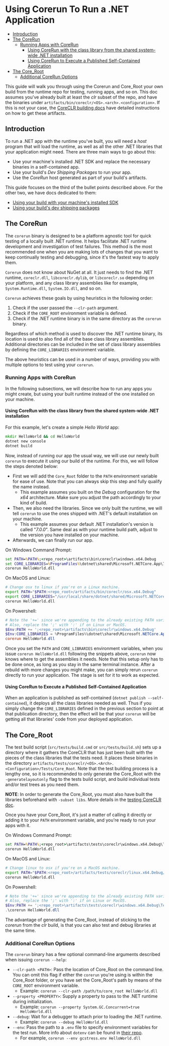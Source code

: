 # Using Corerun To Run a .NET Application

* [Introduction](#introduction)
* [The CoreRun](#the-corerun)
  * [Running Apps with CoreRun](#running-apps-with-corerun)
    * [Using CoreRun with the class library from the shared system-wide .NET installation](#using-corerun-with-the-class-library-from-the-shared-system-wide-net-installation)
    * [Using CoreRun to Execute a Published Self-Contained Application](#using-corerun-to-execute-a-published-self-contained-application)
* [The Core_Root](#the-core_root)
  * [Additional CoreRun Options](#additional-corerun-options)

This guide will walk you through using the Corerun and Core_Root your own build from the runtime repo for testing, running apps, and so on. This doc assumes you've already built at least the _clr_ subset of the repo, and have the binaries under `artifacts/bin/coreclr/<OS>.<arch>.<configuration>`. If this is not your case, the [CoreCLR building docs](/docs/workflow/building/coreclr/README.md) have detailed instructions on how to get these artifacts.

## Introduction

To run a .NET app with the runtime you've built, you will need a _host_ program that will load the runtime, as well as all the other .NET libraries that your application might need. There are three main ways to go about this:

* Use your machine's installed .NET SDK and replace the necessary binaries in a self-contained app.
* Use your build's _Dev Shipping Packages_ to run your app.
* Use the _CoreRun_ host generated as part of your build's artifacts.

This guide focuses on the third of the bullet points described above. For the other two, we have docs dedicated to them:

* [Using your build with your machine's installed SDK](using-your-build-with-installed-sdk.md)
* [Using your build's dev shipping packages](using-dev-shipping-packages.md)

## The CoreRun

The `corerun` binary is designed to be a platform agnostic tool for quick testing of a locally built .NET runtime. It helps facilitate .NET runtime development and investigation of test failures. This method is the most recommended one when you are making lots of changes that you want to keep continually testing and debugging, since it's the fastest way to apply them.

`Corerun` does not know about NuGet at all. It just needs to find the .NET runtime, `coreclr.dll`, `libcoreclr.dylib`, or `libcoreclr.so` depending on your platform, and any class library assemblies like for example, `System.Runtime.dll`, `System.IO.dll`, and so on.

`Corerun` achieves these goals by using heuristics in the following order:

1. Check if the user passed the `--clr-path` argument.
2. Check if the `CORE_ROOT` environment variable is defined.
3. Check if the .NET runtime binary is in the same directory as the `corerun` binary.

Regardless of which method is used to discover the .NET runtime binary, its location is used to also find all of the base class library assemblies. Additional directories can be included in the set of class library assemblies by defining the `CORE_LIBRARIES` environment variable.

The above heuristics can be used in a number of ways, providing you with multiple options to test using your `corerun`.

### Running Apps with CoreRun

In the following subsections, we will describe how to run any apps you might create, but using your built runtime instead of the one installed on your machine.

#### Using CoreRun with the class library from the shared system-wide .NET installation

For this example, let's create a simple _Hello World_ app:

```cmd
mkdir HelloWorld && cd HelloWorld
dotnet new console
dotnet build
```

Now, instead of running our app the usual way, we will use our newly built `corerun` to execute it using our build of the runtime. For this, we will follow the steps denoted below:

* First we will add the `Core_Root` folder to the `PATH` environment variable for ease of use. Note that you can always skip this step and fully qualify the name instead.
  * This example assumes you built on the _Debug_ configuration for the _x64_ architecture. Make sure you adjust the path accordingly to your kind of build.
* Then, we also need the libraries. Since we only built the runtime, we will tell `corerun` to use the ones shipped with .NET's default installation on your machine.
  * This example assumes your default .NET installation's version is called "_7.0.0_". Same deal as with your runtime build path, adjust to the version you have installed on your machine.
* Afterwards, we can finally run our app.

On Windows Command Prompt:

```cmd
set PATH=%PATH%;<repo_root>\artifacts\bin\coreclr\windows.x64.Debug
set CORE_LIBRARIES=%ProgramFiles%\dotnet\shared\Microsoft.NETCore.App\7.0.0
corerun HelloWorld.dll
```

On MacOS and Linux:

```bash
# Change osx to linux if you're on a Linux machine.
export PATH="$PATH:<repo_root>/artifacts/bin/coreclr/osx.x64.Debug"
export CORE_LIBRARIES="/usr/local/share/dotnet/shared/Microsoft.NETCore.App/7.0.0"
corerun HelloWorld.dll
```

On Powershell:

```powershell
# Note the '+=' since we're appending to the already existing PATH variable.
# Also, replace the ';' with ':' if on Linux or MacOS.
$Env:PATH += ';<repo_root>\artifacts\bin\coreclr\windows.x64.Debug'
$Env:CORE_LIBRARIES = %ProgramFiles%\dotnet\shared\Microsoft.NETCore.App\7.0.0
corerun HelloWorld.dll
```

Once you set the `PATH` and `CORE_LIBRARIES` environment variables, when you issue `corerun HelloWorld.dll` following the snippets above, `corerun` now knows where to get the assemblies it needs. Note that this setup only has to be done once, as long as you stay in the same terminal instance. After a rebuild with more changes you might make, you can simply rerun `corerun` directly to run your application. The stage is set for it to work as expected.

#### Using CoreRun to Execute a Published Self-Contained Application

When an application is published as self-contained (`dotnet publish --self-contained`), it deploys all the class libraries needed as well. Thus if you simply change the `CORE_LIBRARIES` defined in the previous section to point at that publication directory, then the effect will be that your `corerun` will be getting all that libraries' code from your deployed application.

## The Core_Root

The test build script (`src/tests/build.cmd` or `src/tests/build.sh`) sets up a directory where it gathers the CoreCLR that has just been built with the pieces of the class libraries that the tests need. It places these binaries in the directory `artifacts/tests/coreclr/<OS>.<Arch>.<Configuration>/Tests/Core_Root`. Note that the test building process is a lengthy one, so it is recommended to only generate the Core_Root with the `-generatelayoutonly` flag to the tests build script, and build individual tests and/or test trees as you need them.

**NOTE**: In order to generate the Core_Root, you must also have built the libraries beforehand with `-subset libs`. More details in the [testing CoreCLR doc](/docs/workflow/testing/coreclr/testing.md).

Once you have your Core_Root, it's just a matter of calling it directly or adding it to your `PATH` environment variable, and you're ready to run your apps with it.

On Windows Command Prompt:

```cmd
set PATH=%PATH%;<repo_root>\artifacts\tests\coreclr\windows.x64.Debug\Tests\Core_Root
corerun HelloWorld.dll
```

On MacOS and Linux:

```bash
# Change linux to osx if you're on a MacOS machine.
export PATH="$PATH:<repo_root>/artifacts/tests/coreclr/linux.x64.Debug/Tests/Core_Root"
corerun HelloWorld.dll
```

On Powershell:

```powershell
# Note the '+=' since we're appending to the already existing PATH variable.
# Also, replace the ';' with ':' if on Linux or MacOS.
$Env:PATH += ';<repo_root>\artifacts\tests\coreclr\windows.x64.Debug\Tests\Core_Root'
.\corerun HelloWorld.dll
```

The advantage of generating the Core_Root, instead of sticking to the _corerun_ from the _clr_ build, is that you can also test and debug libraries at the same time.

### Additional CoreRun Options

The `corerun` binary has a few optional command-line arguments described when issuing `corerun --help`:

* `--clr-path <PATH>`: Pass the location of Core_Root on the command line. You can omit this flag if either the `corerun` you're using is within the Core_Root folder, or you have set the Core_Root's path by means of the `CORE_ROOT` environment variable.
  * Example: `corerun --clr-path /path/to/core_root HelloWorld.dll`
* `--property <PROPERTY>`: Supply a property to pass to the .NET runtime during initialization.
  * Example: `corerun --property System.GC.Concurrent=true HelloWorld.dll`
* `--debug`: Wait for a debugger to attach prior to loading the .NET runtime.
  * Example: `corerun --debug HelloWorld.dll`
* `--env`: Pass the path to a `.env` file to specify environment variables for the test run. More info about `dotenv` can be found in [their repo](https://github.com/motdotla/dotenv).
  * For example, `corerun --env gcstress.env HelloWorld.dll`

